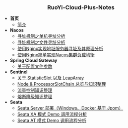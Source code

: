 <!-- _sidebar.md -->

<html>
<div style="text-align: center; font-weight: bold; font-size: large">RuoYi-Cloud-Plus-Notes</div>
</html>

- **首页**
  - [简介](/ruoyi-cloud-plus/home.md)
- **Nacos**
  - [寻址机制之单机寻址分析](/ruoyi-cloud-plus/nacos/01_StandaloneMemberLookup.md)
  - [寻址机制之文件寻址分析](/ruoyi-cloud-plus/nacos/02_FileConfigMemberLookup.md)
  - [使用Nginx实现地址服务器寻址及其原理分析](/ruoyi-cloud-plus/nacos/03_AddressServerMemberLookup.md)
  - [使用Nginx简单实现Nacos集群负载均衡](/ruoyi-cloud-plus/nacos/04_nacos_load_balance.md)
- **Spring Cloud Gateway**
  - [关于配置文件参数](/ruoyi-cloud-plus/spring-cloud-gateway/01_properties.md)
- **Sentinel**
  - [关于 StatisticSlot 以及 LeapArray](/ruoyi-cloud-plus/sentinel/01_StatisticSlot&LeapArray.md)
  - [Node & ProcessorSlotChain 总览与知识整理](/ruoyi-cloud-plus/sentinel/02_Node&ProcessorSlotChain.md)
  - [流量控制知识整理](/ruoyi-cloud-plus/sentinel/03_FlowControl.md)
  - [熔断降级知识整理](/ruoyi-cloud-plus/sentinel/04_Degrade&CircuitBreaker.md)
- **Seata**
  - [Seata Server 部署（Windows、Docker 基于 Jpom）](/ruoyi-cloud-plus/seata/00_SeataServerDeploy.md)
  - [Seata XA 模式 Demo 调用流程分析](/ruoyi-cloud-plus/seata/01_SeataXA.md)
  - [Seata AT 模式 Demo 调用流程分析](/ruoyi-cloud-plus/seata/02_SeataAT.md)
